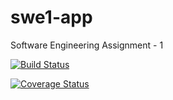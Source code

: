 # swe1-app
Software Engineering Assignment - 1

[![Build Status](https://app.travis-ci.com/adityachavan198/swe1-app.svg?branch=master)](https://app.travis-ci.com/adityachavan198/swe1-app)

[![Coverage Status](https://coveralls.io/repos/github/adityachavan198/swe1-app/badge.svg?branch=master)](https://coveralls.io/github/adityachavan198/swe1-app?branch=master)
